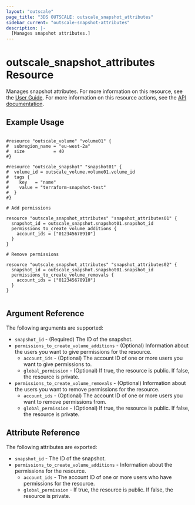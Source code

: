 ```yaml
---
layout: "outscale"
page_title: "3DS OUTSCALE: outscale_snapshot_attributes"
sidebar_current: "outscale-snapshot-attributes"
description: |-
  [Manages snapshot attributes.]
---
```


# outscale_snapshot_attributes Resource

Manages snapshot attributes.
For more information on this resource, see the [User Guide](https://wiki.outscale.net/display/EN/About+Snapshots#AboutSnapshots-SnapshotPermissionsandCopy).
For more information on this resource actions, see the [API documentation](https://docs.outscale.com/api#updatesnapshot).

## Example Usage

```hcl

#resource "outscale_volume" "volume01" {
#  subregion_name = "eu-west-2a"
#  size           = 40
#}

#resource "outscale_snapshot" "snapshot01" {
#  volume_id = outscale_volume.volume01.volume_id
#  tags {
#    key   = "name"
#    value = "terraform-snapshot-test"
#  }
#}

# Add permissions

resource "outscale_snapshot_attributes" "snapshot_attributes01" {
  snapshot_id = outscale_snapshot.snapshot01.snapshot_id
  permissions_to_create_volume_additions {
    account_ids = ["012345678910"]
  }
}

# Remove permissions

resource "outscale_snapshot_attributes" "snapshot_attributes02" {
  snapshot_id = outscale_snapshot.snapshot01.snapshot_id
  permissions_to_create_volume_removals {
    account_ids = ["012345678910"]
  }
}


```

## Argument Reference

The following arguments are supported:

* `snapshot_id` - (Required) The ID of the snapshot.
* `permissions_to_create_volume_additions` - (Optional) Information about the users you want to give permissions for the resource.
  * `account_ids` - (Optional) The account ID of one or more users you want to give permissions to.
  * `global_permission` - (Optional) If true, the resource is public. If false, the resource is private.
* `permissions_to_create_volume_removals` - (Optional) Information about the users you want to remove permissions for the resource.
  * `account_ids` - (Optional) The account ID of one or more users you want to remove permissions from.
  * `global_permission` - (Optional) If true, the resource is public. If false, the resource is private.

## Attribute Reference

The following attributes are exported:

* `snapshot_id` - The ID of the snapshot.
* `permissions_to_create_volume_additions` - Information about the permissions for the resource.
  * `account_ids` - The account ID of one or more users who have permissions for the resource.
  * `global_permission` - If true, the resource is public. If false, the resource is private.
